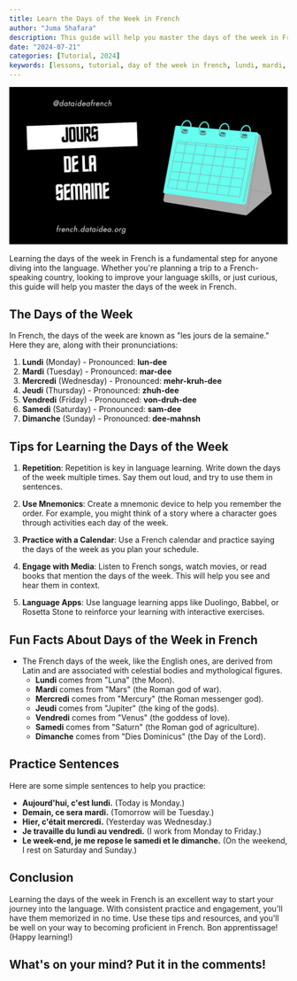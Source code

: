 ```yaml
---
title: Learn the Days of the Week in French
author: "Juma Shafara"
description: This guide will help you master the days of the week in French.
date: "2024-07-21"
categories: [Tutorial, 2024]
keywords: [lessons, tutorial, day of the week in french, lundi, mardi, mercredi, jeudi, venvdredi, samedim, dimanche]
---
```


![IMDb](thumbnail.jpg)

Learning the days of the week in French is a fundamental step for anyone diving into the language. Whether you're planning a trip to a French-speaking country, looking to improve your language skills, or just curious, this guide will help you master the days of the week in French.

## The Days of the Week

In French, the days of the week are known as "les jours de la semaine." Here they are, along with their pronunciations:

1. **Lundi** (Monday) - Pronounced: **lun-dee**
2. **Mardi** (Tuesday) - Pronounced: **mar-dee**
3. **Mercredi** (Wednesday) - Pronounced: **mehr-kruh-dee**
4. **Jeudi** (Thursday) - Pronounced: **zhuh-dee**
5. **Vendredi** (Friday) - Pronounced: **von-druh-dee**
6. **Samedi** (Saturday) - Pronounced: **sam-dee**
7. **Dimanche** (Sunday) - Pronounced: **dee-mahnsh**

## Tips for Learning the Days of the Week

1. **Repetition**: Repetition is key in language learning. Write down the days of the week multiple times. Say them out loud, and try to use them in sentences.

2. **Use Mnemonics**: Create a mnemonic device to help you remember the order. For example, you might think of a story where a character goes through activities each day of the week.

3. **Practice with a Calendar**: Use a French calendar and practice saying the days of the week as you plan your schedule.

4. **Engage with Media**: Listen to French songs, watch movies, or read books that mention the days of the week. This will help you see and hear them in context.

5. **Language Apps**: Use language learning apps like Duolingo, Babbel, or Rosetta Stone to reinforce your learning with interactive exercises.

## Fun Facts About Days of the Week in French

- The French days of the week, like the English ones, are derived from Latin and are associated with celestial bodies and mythological figures.
  - **Lundi** comes from "Luna" (the Moon).
  - **Mardi** comes from "Mars" (the Roman god of war).
  - **Mercredi** comes from "Mercury" (the Roman messenger god).
  - **Jeudi** comes from "Jupiter" (the king of the gods).
  - **Vendredi** comes from "Venus" (the goddess of love).
  - **Samedi** comes from "Saturn" (the Roman god of agriculture).
  - **Dimanche** comes from "Dies Dominicus" (the Day of the Lord).

## Practice Sentences

Here are some simple sentences to help you practice:

- **Aujourd'hui, c'est lundi.** (Today is Monday.)
- **Demain, ce sera mardi.** (Tomorrow will be Tuesday.)
- **Hier, c'était mercredi.** (Yesterday was Wednesday.)
- **Je travaille du lundi au vendredi.** (I work from Monday to Friday.)
- **Le week-end, je me repose le samedi et le dimanche.** (On the weekend, I rest on Saturday and Sunday.)

## Conclusion

Learning the days of the week in French is an excellent way to start your journey into the language. With consistent practice and engagement, you'll have them memorized in no time. Use these tips and resources, and you'll be well on your way to becoming proficient in French. Bon apprentissage! (Happy learning!)

<h2>What's on your mind? Put it in the comments!</h2>
<script src="https://utteranc.es/client.js"
        repo="dataideaorg/dataidea-french"
        issue-term="pathname"
        theme="github-light"
        crossorigin="anonymous"
        async>
</script>